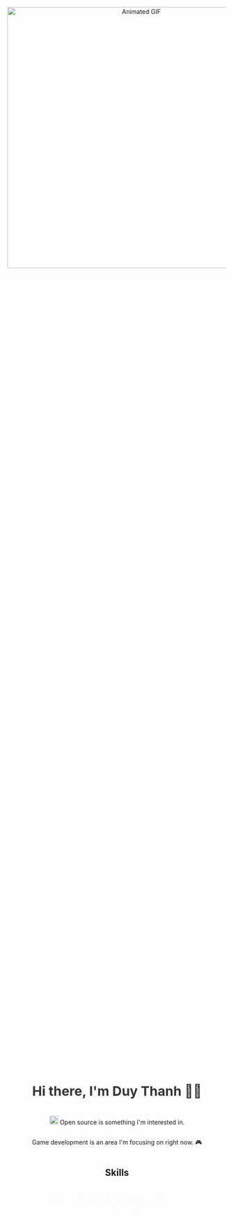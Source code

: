 <!-- CSS Style -->
<style>
  /* Center align */
  .center {
    display: flex;
    flex-direction: column;
    align-items: center;
    justify-content: center;
    height: 100vh;
    text-align: center;
  }

  /* Animated text */
  .animated-text {
    font-size: 30px;
    font-weight: bold;
    color: #333;
    animation: text-animation 3s infinite;
  }

  @keyframes text-animation {
    0% { color: #333; }
    50% { color: #FF9800; }
    100% { color: #333; }
  }

  /* Skill icons */
  .skills {
    display: flex;
    justify-content: center;
    flex-wrap: wrap;
    list-style-type: none;
    padding: 0;
  }

  .skills li {
    margin: 10px;
    opacity: 0;
    animation: fade-in 2s forwards;
  }

  @keyframes fade-in {
    0% { opacity: 0; }
    100% { opacity: 1; }
  }
</style>

<!-- Content -->
<p align="center">
  <img src="https://media2.giphy.com/media/ttknk7M3d3UBEeZsii/giphy.gif?cid=ecf05e47bpqbt4obwf45j5gmo0u0ivwfs7q398fcfwt9x4bh&ep=v1_gifs_search&rid=giphy.gif&ct=g" width="600" alt="Animated GIF"/>
</p>

<div class="center">
  <h2 class="animated-text">Hi there, I'm Duy Thanh 🙋‍♂️</h2>

  <p>
    <img src="https://github.githubassets.com/images/icons/emoji/octocat.png" width="20" height="20" alt="Octocat"/> 
    Open source is something I'm interested in.
  </p>

  <p>
    Game development is an area I'm focusing on right now. 🎮
  </p>

  <h2>Skills</h2>

  <ul class="skills">
    <li>
      <img src="https://img.icons8.com/color/48/000000/c-programming.png" alt="C" title="C" width="40" height="40" />
    </li>
    <li>
      <img src="https://img.icons8.com/color/48/000000/c-sharp-logo.png" alt="C#" title="C#" width="40" height="40" />
    </li>
    <li>
      <img src="https://img.icons8.com/color/48/000000/java-coffee-cup-logo.png" alt="Java" title="Java" width="40" height="40" />
    </li>
    <li>
      <img src="https://img.icons8.com/color/48/000000/html-5--v1.png" alt="HTML" title="HTML" width="40" height="40" />
    </li>
    <li>
      <img src="https://img.icons8.com/color/48/000000/css3.png" alt="CSS" title="CSS" width="40" height="40" />
    </li>
    <li>
